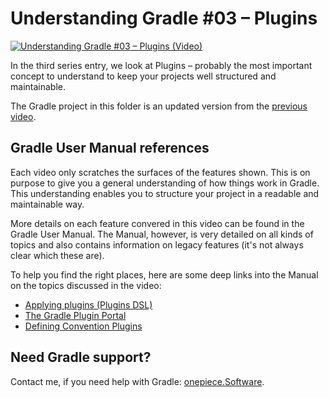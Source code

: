 # Understanding Gradle #03 – Plugins

[![Understanding Gradle #03 – Plugins (Video)](https://onepiecesoftware.github.io/img/videos/03.png)](https://www.youtube.com/watch?v=iY92Z_jb3R0&list=PLWQK2ZdV4Yl2k2OmC_gsjDpdIBTN0qqkE)

In the third series entry, we look at Plugins – probably the most important concept to understand to keep your projects well structured and maintainable.

The Gradle project in this folder is an updated version from the [previous video](../02_The_Build_Files).

## Gradle User Manual references

Each video only scratches the surfaces of the features shown.
This is on purpose to give you a general understanding of how things work in Gradle.
This understanding enables you to structure your project in a readable and maintainable way.

More details on each feature convered in this video can be found in the Gradle User Manual.
The Manual, however, is very detailed on all kinds of topics and also contains information on legacy features (it's not always clear which these are).

To help you find the right places, here are some deep links into the Manual on the topics discussed in the video:

* [Applying plugins (Plugins DSL)](https://docs.gradle.org/current/userguide/plugins.html#sec:plugins_block)
* [The Gradle Plugin Portal](https://plugins.gradle.org/)
* [Defining Convention Plugins](https://docs.gradle.org/current/userguide/structuring_software_products.html#defining_custom_project_types_as_convention_plugins)

## Need Gradle support?

Contact me, if you need help with Gradle: [onepiece.Software](http://onepiece.software).
